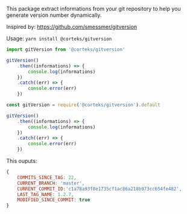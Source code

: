 This package extract informations from your git repository to help you generate version number dynamically.

Inspired by: https://github.com/smessmer/gitversion

Usage:
`yarn install @corteks/gitversion`

```typescript
import gitVersion from '@corteks/gitversion'

gitVersion()
    .then((informations) => {
        console.log(informations)
    })
    .catch((err) => {
        console.error(err)
    })
```

```Javascript
const gitVersion = require('@corteks/gitversion').default

gitVersion()
    .then((informations) => {
        console.log(informations)
    })
    .catch((err) => {
        console.error(err)
    })
```

This ouputs:
```javascript
{
    COMMITS_SINCE_TAG: 22,
    CURRENT_BRANCH: 'master',
    CURRENT_COMMIT_ID:'c1a78a93f8e1735cf1ac86a218b973cc654fe482',
    LAST_TAG_NAME: 1.2.7,
    MODIFIED_SINCE_COMMIT: true
}
```
